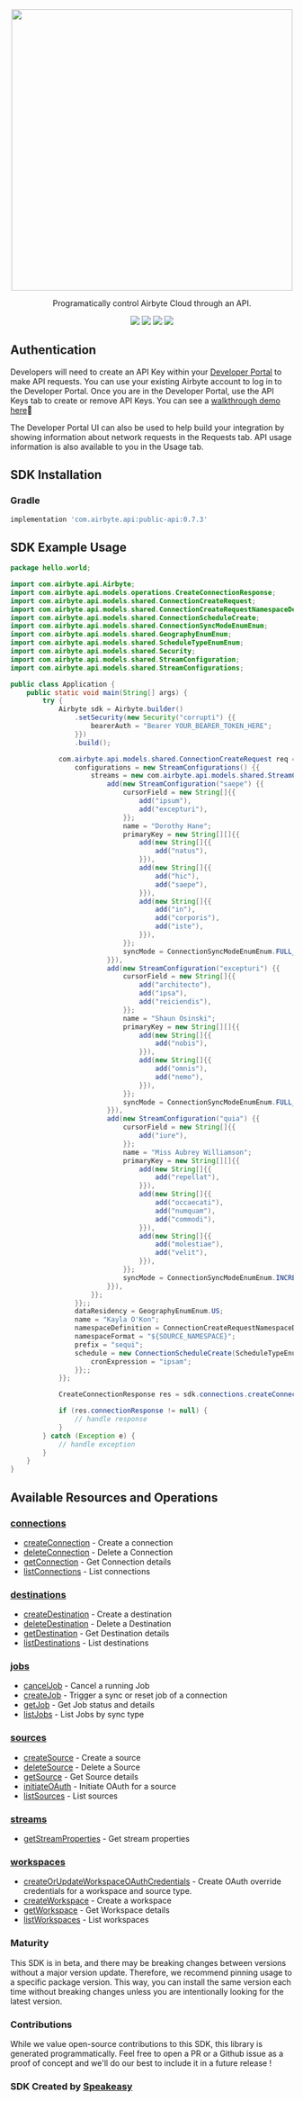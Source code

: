 <div align="center">
    <picture>
        <img src="https://user-images.githubusercontent.com/68016351/222853569-b35cc448-6481-4cf2-a237-bd5da47e94fd.png" width="500">
    </picture>
   <p>Programatically control Airbyte Cloud through an API.</p>
   <a href="https://reference.airbyte.com/reference/start"><img src="https://img.shields.io/static/v1?label=Docs&message=API Ref&color=000000&style=for-the-badge" /></a>
   <a href="https://github.com/airbytehq/airbyte-api-java-sdk/actions"><img src="https://img.shields.io/github/actions/workflow/status/airbytehq/airbyte-api-java-sdk/speakeasy_sdk_generation.yml?style=for-the-badge" /></a>
  <a href="https://opensource.org/licenses/MIT"><img src="https://img.shields.io/badge/License-MIT-blue.svg?style=for-the-badge" /></a>
  <a href="https://github.com/airbytehq/airbyte-api-java-sdk/releases"><img src="https://img.shields.io/github/v/release/airbytehq/airbyte-api-java-sdk?sort=semver&style=for-the-badge" /></a>
</div>

## Authentication

Developers will need to create an API Key within your [Developer Portal](https://portal.airbyte.com/) to make API requests. You can use your existing Airbyte account to log in to the Developer Portal. Once you are in the Developer Portal, use the API Keys tab to create or remove API Keys. You can see a [walkthrough demo here](https://www.loom.com/share/7997a7c67cd642cc8d1c72ef0dfcc4bc)🎦

The Developer Portal UI can also be used to help build your integration by showing information about network requests in the Requests tab. API usage information is also available to you in the Usage tab.

<!-- Start SDK Installation -->
## SDK Installation

### Gradle

```groovy
implementation 'com.airbyte.api:public-api:0.7.3'
```
<!-- End SDK Installation -->

## SDK Example Usage
<!-- Start SDK Example Usage -->
```java
package hello.world;

import com.airbyte.api.Airbyte;
import com.airbyte.api.models.operations.CreateConnectionResponse;
import com.airbyte.api.models.shared.ConnectionCreateRequest;
import com.airbyte.api.models.shared.ConnectionCreateRequestNamespaceDefinitionEnum;
import com.airbyte.api.models.shared.ConnectionScheduleCreate;
import com.airbyte.api.models.shared.ConnectionSyncModeEnumEnum;
import com.airbyte.api.models.shared.GeographyEnumEnum;
import com.airbyte.api.models.shared.ScheduleTypeEnumEnum;
import com.airbyte.api.models.shared.Security;
import com.airbyte.api.models.shared.StreamConfiguration;
import com.airbyte.api.models.shared.StreamConfigurations;

public class Application {
    public static void main(String[] args) {
        try {
            Airbyte sdk = Airbyte.builder()
                .setSecurity(new Security("corrupti") {{
                    bearerAuth = "Bearer YOUR_BEARER_TOKEN_HERE";
                }})
                .build();

            com.airbyte.api.models.shared.ConnectionCreateRequest req = new ConnectionCreateRequest("9bd9d8d6-9a67-44e0-b467-cc8796ed151a", "05dfc2dd-f7cc-478c-a1ba-928fc816742c") {{
                configurations = new StreamConfigurations() {{
                    streams = new com.airbyte.api.models.shared.StreamConfiguration[]{{
                        add(new StreamConfiguration("saepe") {{
                            cursorField = new String[]{{
                                add("ipsum"),
                                add("excepturi"),
                            }};
                            name = "Dorothy Hane";
                            primaryKey = new String[][]{{
                                add(new String[]{{
                                    add("natus"),
                                }}),
                                add(new String[]{{
                                    add("hic"),
                                    add("saepe"),
                                }}),
                                add(new String[]{{
                                    add("in"),
                                    add("corporis"),
                                    add("iste"),
                                }}),
                            }};
                            syncMode = ConnectionSyncModeEnumEnum.FULL_REFRESH_APPEND;
                        }}),
                        add(new StreamConfiguration("excepturi") {{
                            cursorField = new String[]{{
                                add("architecto"),
                                add("ipsa"),
                                add("reiciendis"),
                            }};
                            name = "Shaun Osinski";
                            primaryKey = new String[][]{{
                                add(new String[]{{
                                    add("nobis"),
                                }}),
                                add(new String[]{{
                                    add("omnis"),
                                    add("nemo"),
                                }}),
                            }};
                            syncMode = ConnectionSyncModeEnumEnum.FULL_REFRESH_APPEND;
                        }}),
                        add(new StreamConfiguration("quia") {{
                            cursorField = new String[]{{
                                add("iure"),
                            }};
                            name = "Miss Aubrey Williamson";
                            primaryKey = new String[][]{{
                                add(new String[]{{
                                    add("repellat"),
                                }}),
                                add(new String[]{{
                                    add("occaecati"),
                                    add("numquam"),
                                    add("commodi"),
                                }}),
                                add(new String[]{{
                                    add("molestiae"),
                                    add("velit"),
                                }}),
                            }};
                            syncMode = ConnectionSyncModeEnumEnum.INCREMENTAL_APPEND;
                        }}),
                    }};
                }};;
                dataResidency = GeographyEnumEnum.US;
                name = "Kayla O'Kon";
                namespaceDefinition = ConnectionCreateRequestNamespaceDefinitionEnum.CUSTOM_FORMAT;
                namespaceFormat = "${SOURCE_NAMESPACE}";
                prefix = "sequi";
                schedule = new ConnectionScheduleCreate(ScheduleTypeEnumEnum.CRON) {{
                    cronExpression = "ipsam";
                }};;
            }};            

            CreateConnectionResponse res = sdk.connections.createConnection(req);

            if (res.connectionResponse != null) {
                // handle response
            }
        } catch (Exception e) {
            // handle exception
        }
    }
}
```
<!-- End SDK Example Usage -->

<!-- Start SDK Available Operations -->
## Available Resources and Operations


### [connections](docs/connections/README.md)

* [createConnection](docs/connections/README.md#createconnection) - Create a connection
* [deleteConnection](docs/connections/README.md#deleteconnection) - Delete a Connection
* [getConnection](docs/connections/README.md#getconnection) - Get Connection details
* [listConnections](docs/connections/README.md#listconnections) - List connections

### [destinations](docs/destinations/README.md)

* [createDestination](docs/destinations/README.md#createdestination) - Create a destination
* [deleteDestination](docs/destinations/README.md#deletedestination) - Delete a Destination
* [getDestination](docs/destinations/README.md#getdestination) - Get Destination details
* [listDestinations](docs/destinations/README.md#listdestinations) - List destinations

### [jobs](docs/jobs/README.md)

* [cancelJob](docs/jobs/README.md#canceljob) - Cancel a running Job
* [createJob](docs/jobs/README.md#createjob) - Trigger a sync or reset job of a connection
* [getJob](docs/jobs/README.md#getjob) - Get Job status and details
* [listJobs](docs/jobs/README.md#listjobs) - List Jobs by sync type

### [sources](docs/sources/README.md)

* [createSource](docs/sources/README.md#createsource) - Create a source
* [deleteSource](docs/sources/README.md#deletesource) - Delete a Source
* [getSource](docs/sources/README.md#getsource) - Get Source details
* [initiateOAuth](docs/sources/README.md#initiateoauth) - Initiate OAuth for a source
* [listSources](docs/sources/README.md#listsources) - List sources

### [streams](docs/streams/README.md)

* [getStreamProperties](docs/streams/README.md#getstreamproperties) - Get stream properties

### [workspaces](docs/workspaces/README.md)

* [createOrUpdateWorkspaceOAuthCredentials](docs/workspaces/README.md#createorupdateworkspaceoauthcredentials) - Create OAuth override credentials for a workspace and source type.
* [createWorkspace](docs/workspaces/README.md#createworkspace) - Create a workspace
* [getWorkspace](docs/workspaces/README.md#getworkspace) - Get Workspace details
* [listWorkspaces](docs/workspaces/README.md#listworkspaces) - List workspaces
<!-- End SDK Available Operations -->

### Maturity

This SDK is in beta, and there may be breaking changes between versions without a major version update. Therefore, we recommend pinning usage 
to a specific package version. This way, you can install the same version each time without breaking changes unless you are intentionally 
looking for the latest version.

### Contributions

While we value open-source contributions to this SDK, this library is generated programmatically. 
Feel free to open a PR or a Github issue as a proof of concept and we'll do our best to include it in a future release !

### SDK Created by [Speakeasy](https://docs.speakeasyapi.dev/docs/using-speakeasy/client-sdks)
